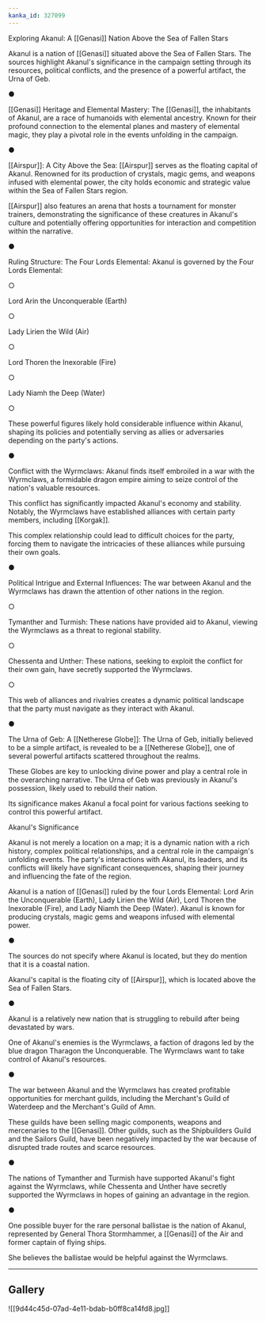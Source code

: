 ```yaml
---
kanka_id: 327099
---
```


Exploring Akanul: A [[Genasi]] Nation Above the Sea of Fallen Stars

Akanul is a nation of [[Genasi]] situated above the Sea of Fallen Stars. The sources highlight Akanul's significance in the campaign setting through its resources, political conflicts, and the presence of a powerful artifact, the Urna of Geb.

●

[[Genasi]] Heritage and Elemental Mastery: The [[Genasi]], the inhabitants of Akanul, are a race of humanoids with elemental ancestry. Known for their profound connection to the elemental planes and mastery of elemental magic, they play a pivotal role in the events unfolding in the campaign.

●

[[Airspur]]: A City Above the Sea: [[Airspur]] serves as the floating capital of Akanul. Renowned for its production of crystals, magic gems, and weapons infused with elemental power, the city holds economic and strategic value within the Sea of Fallen Stars region.

 [[Airspur]] also features an arena that hosts a tournament for monster trainers, demonstrating the significance of these creatures in Akanul's culture and potentially offering opportunities for interaction and competition within the narrative.

●

Ruling Structure: The Four Lords Elemental: Akanul is governed by the Four Lords Elemental:

○

Lord Arin the Unconquerable (Earth)

○

Lady Lirien the Wild (Air)

○

Lord Thoren the Inexorable (Fire)

○

Lady Niamh the Deep (Water)

○

These powerful figures likely hold considerable influence within Akanul, shaping its policies and potentially serving as allies or adversaries depending on the party's actions.

●

Conflict with the Wyrmclaws: Akanul finds itself embroiled in a war with the Wyrmclaws, a formidable dragon empire aiming to seize control of the nation's valuable resources.

 This conflict has significantly impacted Akanul's economy and stability. Notably, the Wyrmclaws have established alliances with certain party members, including [[Korgak]].

This complex relationship could lead to difficult choices for the party, forcing them to navigate the intricacies of these alliances while pursuing their own goals.

●

Political Intrigue and External Influences: The war between Akanul and the Wyrmclaws has drawn the attention of other nations in the region.

○

Tymanther and Turmish: These nations have provided aid to Akanul, viewing the Wyrmclaws as a threat to regional stability.

○

Chessenta and Unther: These nations, seeking to exploit the conflict for their own gain, have secretly supported the Wyrmclaws.

○

This web of alliances and rivalries creates a dynamic political landscape that the party must navigate as they interact with Akanul.

●

The Urna of Geb: A [[Netherese Globe]]: The Urna of Geb, initially believed to be a simple artifact, is revealed to be a [[Netherese Globe]], one of several powerful artifacts scattered throughout the realms.

 These Globes are key to unlocking divine power and play a central role in the overarching narrative. The Urna of Geb was previously in Akanul's possession, likely used to rebuild their nation.

Its significance makes Akanul a focal point for various factions seeking to control this powerful artifact.

Akanul's Significance

Akanul is not merely a location on a map; it is a dynamic nation with a rich history, complex political relationships, and a central role in the campaign's unfolding events. The party's interactions with Akanul, its leaders, and its conflicts will likely have significant consequences, shaping their journey and influencing the fate of the region.  
  
Akanul is a nation of [[Genasi]] ruled by the four Lords Elemental: Lord Arin the Unconquerable (Earth), Lady Lirien the Wild (Air), Lord Thoren the Inexorable (Fire), and Lady Niamh the Deep (Water). Akanul is known for producing crystals, magic gems and weapons infused with elemental power.

●

The sources do not specify where Akanul is located, but they do mention that it is a coastal nation.

 Akanul's capital is the floating city of [[Airspur]], which is located above the Sea of Fallen Stars.

●

Akanul is a relatively new nation that is struggling to rebuild after being devastated by wars.

 One of Akanul's enemies is the Wyrmclaws, a faction of dragons led by the blue dragon Tharagon the Unconquerable. The Wyrmclaws want to take control of Akanul's resources.

●

The war between Akanul and the Wyrmclaws has created profitable opportunities for merchant guilds, including the Merchant's Guild of Waterdeep and the Merchant's Guild of Amn.

 These guilds have been selling magic components, weapons and mercenaries to the [[Genasi]]. Other guilds, such as the Shipbuilders Guild and the Sailors Guild, have been negatively impacted by the war because of disrupted trade routes and scarce resources.

●

The nations of Tymanther and Turmish have supported Akanul's fight against the Wyrmclaws, while Chessenta and Unther have secretly supported the Wyrmclaws in hopes of gaining an advantage in the region.

●

One possible buyer for the rare personal ballistae is the nation of Akanul, represented by General Thora Stormhammer, a [[Genasi]] of the Air and former captain of flying ships.

 She believes the ballistae would be helpful against the Wyrmclaws.

***
## Gallery
![[9d44c45d-07ad-4e11-bdab-b0ff8ca14fd8.jpg]]